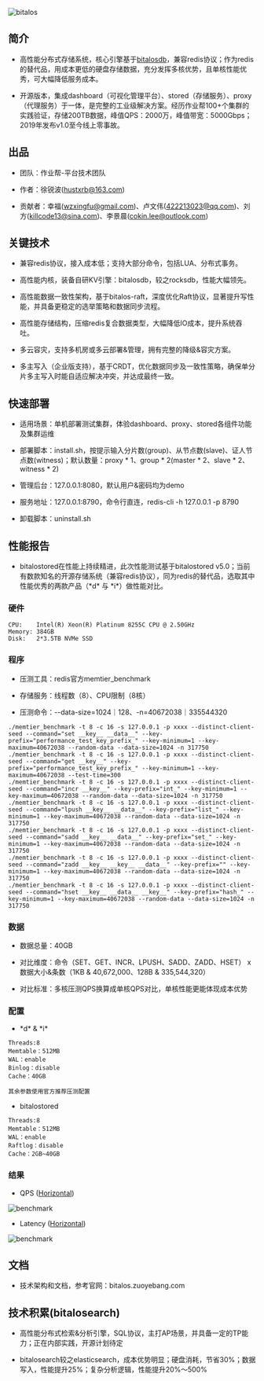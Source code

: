 ![bitalos](./docs/bitalos.png)

## 简介

- 高性能分布式存储系统，核心引擎基于[bitalosdb](https://git.zuoyebang.cc/stored-bitalosdb/bitalosdb/README_CN.md)，兼容redis协议；作为redis的替代品，用成本更低的硬盘存储数据，充分发挥多核优势，且单核性能优秀，可大幅降低服务成本。

- 开源版本，集成dashboard（可视化管理平台）、stored（存储服务）、proxy（代理服务）于一体，是完整的工业级解决方案。经历作业帮100+个集群的实践验证，存储200TB数据，峰值QPS：2000万，峰值带宽：5000Gbps；2019年发布v1.0至今线上零事故。

## 出品

- 团队：作业帮-平台技术团队

- 作者：徐锐波(hustxrb@163.com)

- 贡献者：幸福(wzxingfu@gmail.com)、卢文伟(422213023@qq.com)、刘方(killcode13@sina.com)、李景晨(cokin.lee@outlook.com)

## 关键技术

- 兼容redis协议，接入成本低；支持大部分命令，包括LUA、分布式事务。

- 高性能内核，装备自研KV引擎：bitalosdb，较之rocksdb，性能大幅领先。

- 高性能数据一致性架构，基于bitalos-raft，深度优化Raft协议，显著提升写性能，并具备更稳定的选举策略和数据同步流程。

- 高性能存储结构，压缩redis复合数据类型，大幅降低IO成本，提升系统吞吐。

- 多云容灾，支持多机房或多云部署&管理，拥有完整的降级&容灾方案。

- 多主写入（企业版支持），基于CRDT，优化数据同步及一致性策略，确保单分片多主写入时能自适应解决冲突，并达成最终一致。

## 快速部署

- 适用场景：单机部署测试集群，体验dashboard、proxy、stored各组件功能及集群运维

- 部署脚本：install.sh，按提示输入分片数(group)、从节点数(slave)、证人节点数(witness)；默认数量：proxy * 1、group * 2(master * 2、slave * 2、witness * 2)

- 管理后台：127.0.0.1:8080，默认用户&密码均为demo

- 服务地址：127.0.0.1:8790，命令行直连，redis-cli -h 127.0.0.1 -p 8790

- 卸载脚本：uninstall.sh

## 性能报告

- bitalostored在性能上持续精进，此次性能测试基于bitalostored v5.0；当前有数款知名的开源存储系统（兼容redis协议），同为redis的替代品，选取其中性能优秀的两款产品（\*d\* 与 \*i\*）做性能对比。

### 硬件

```
CPU:    Intel(R) Xeon(R) Platinum 8255C CPU @ 2.50GHz
Memory: 384GB
Disk:   2*3.5TB NVMe SSD
```

### 程序

- 压测工具：redis官方memtier_benchmark

- 存储服务：线程数（8）、CPU限制（8核）

- 压测命令：--data-size=1024｜128、-n=40672038｜335544320

```
./memtier_benchmark -t 8 -c 16 -s 127.0.0.1 -p xxxx --distinct-client-seed --command="set __key__ __data__" --key-prefix="performance_test_key_prefix_" --key-minimum=1 --key-maximum=40672038 --random-data --data-size=1024 -n 317750
./memtier_benchmark -t 8 -c 16 -s 127.0.0.1 -p xxxx --distinct-client-seed --command="get __key__" --key-prefix="performance_test_key_prefix_" --key-minimum=1 --key-maximum=40672038 --test-time=300
./memtier_benchmark -t 8 -c 16 -s 127.0.0.1 -p xxxx --distinct-client-seed --command="incr __key__" --key-prefix="int_" --key-minimum=1 --key-maximum=40672038 --random-data --data-size=1024 -n 317750
./memtier_benchmark -t 8 -c 16 -s 127.0.0.1 -p xxxx --distinct-client-seed --command="lpush __key__ __data__" --key-prefix="list_" --key-minimum=1 --key-maximum=40672038 --random-data --data-size=1024 -n 317750
./memtier_benchmark -t 8 -c 16 -s 127.0.0.1 -p xxxx --distinct-client-seed --command="sadd __key__ __data__" --key-prefix="set_" --key-minimum=1 --key-maximum=40672038 --random-data --data-size=1024 -n 317750
./memtier_benchmark -t 8 -c 16 -s 127.0.0.1 -p xxxx --distinct-client-seed --command="zadd __key__ __key__ __data__" --key-prefix="" --key-minimum=1 --key-maximum=40672038 --random-data --data-size=1024 -n 317750
./memtier_benchmark -t 8 -c 16 -s 127.0.0.1 -p xxxx --distinct-client-seed --command="hset __key__ __data__ __key__" --key-prefix="hash_" --key-minimum=1 --key-maximum=40672038 --random-data --data-size=1024 -n 317750
```

### 数据

- 数据总量：40GB

- 对比维度：命令（SET、GET、INCR、LPUSH、SADD、ZADD、HSET） x 数据大小&条数（1KB & 40,672,000、128B & 335,544,320）

- 对比标准：多核压测QPS换算成单核QPS对比，单核性能更能体现成本优势

### 配置

- \*d\* & \*i\*

```
Threads:8
Memtable：512MB
WAL：enable
Binlog：disable
Cache：40GB

其余参数使用官方推荐压测配置
```

- bitalostored

```
Threads:8
Memtable：512MB
WAL：enable
Raftlog：disable
Cache：2GB~40GB
```

### 结果

- QPS ([Horizontal](./docs/benchmark-qps.png))

![benchmark](./docs/benchmark-qps-vertical.png)

- Latency ([Horizontal](./docs/benchmark-latency.png))

![benchmark](./docs/benchmark-latency-vertical.png)

## 文档

- 技术架构和文档，参考官网：bitalos.zuoyebang.com

## 技术积累(bitalosearch)

- 高性能分布式检索&分析引擎，SQL协议，主打AP场景，并具备一定的TP能力；正在内部实践，开源计划待定

- bitalosearch较之elasticsearch，成本优势明显；硬盘消耗，节省30%；数据写入，性能提升25%；复杂分析逻辑，性能提升20%～500%